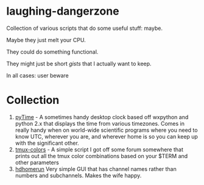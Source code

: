 laughing-dangerzone
===================

Collection of various scripts that do some useful stuff: maybe.

Maybe they just melt your CPU.

They could do something functional.

They might just be short _gists_ that I actually want to keep.

In all cases: user beware




Collection
==========

1. [pyTime](https://github.com/npotts/laughing-dangerzone/tree/master/pytime "Pytime") - A sometimes handy desktop clock based off wxpython and python 2.x that displays the time from various timezones. Comes in really handy when on world-wide scientific programs where you need to know UTC, wherever you are, and wherever home is so you can keep up with the significant other.
1. [tmux-colors](https://github.com/npotts/laughing-dangerzone/tree/master/tmux-colors "Tmux Colors") - A simple script I got off some forum somewhere that prints out all the tmux color combinations based on your $TERM and other parameters
1. [hdhomerun](https://github.com/npotts/laughing-dangerzone/tree/master/hdhomerun "Ub3r simple HDhomerun") Very simple GUI that has channel names rather than numbers and subchannels.  Makes the wife happy.